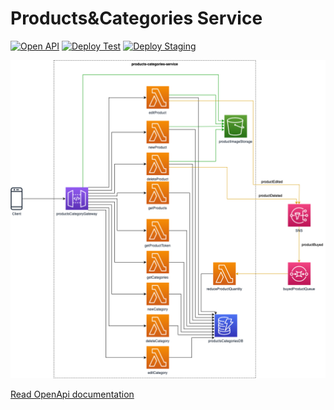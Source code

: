 # Products&Categories Service

[![Open API](https://github.com/NotOnlyStudents/products-categories-service/actions/workflows/open-api.yml/badge.svg?branch=develop)](https://github.com/NotOnlyStudents/products-categories-service/actions/workflows/open-api.yml)
[![Deploy Test](https://github.com/NotOnlyStudents/products-categories-service/actions/workflows/deploy-testing.yml/badge.svg?branch=develop)](https://github.com/NotOnlyStudents/products-categories-service/actions/workflows/deploy-testing.yml)
[![Deploy Staging](https://github.com/NotOnlyStudents/products-categories-service/actions/workflows/deploy-staging.yml/badge.svg?branch=main)](https://github.com/NotOnlyStudents/products-categories-service/actions/workflows/deploy-testing.yml)

![Service architecture](./docs/images/architecture.png)

[Read OpenApi documentation](./docs/openApi.md)
